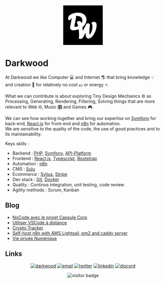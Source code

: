 <p align="center">
  <a href="https://github.com/darkwood-fr">
    <img src="assets/logo.png" width="auto" height="128px" alt="Darkwood">
  </a>
</p>

# Darkwood

At Darkwood we like Computer 💻 and Internet 🌎 that bring knowledge 💡 and creation 🚀 for relatively no cost 💶 or energy ⚡️.

What we can contribute is about exploring Tiny Design Mechanics ⚙️ as Processing, Generating, Rendering, Filtering, Solving things that are more relevant to Web 🌐, Music 🎛 and Games 🎮.

We can see how working together and bring our expertise on [Symfony](https://symfony.com) for back-end, [React.js](https://reactjs.org) for front-end and [n8n](https://n8n.io) for automation.  
We are sensitive to the quality of the code, the use of good practices and to its maintainability.

Keys skills :
- Backend : [PHP](https://www.php.net), [Symfony](https://symfony.com), [API-Platform](https://api-platform.com)
- Frontend : [React.js](https://reactjs.org), [Typescript](https://www.typescriptlang.org), [Bootstrap](https://getbootstrap.com)
- Automation : [n8n](https://n8n.io)
- CMS : [Sulu](https://sulu.io)
- Ecommerce : [Sylius](https://sylius.com), [Stripe](https://stripe.com)
- Dev stack : [Git](https://git-scm.com), [Docker](https://www.docker.com)
- Quality : Continus integration, unit testing, code review
- Agility methods : Scrum, Kanban

## Blog

<!-- BLOG-POST-LIST:START -->
- [NoCode avec le projet Capsule Corp](https://blog.darkwood.fr/article/nocode-avec-le-projet-capsule-corp)
- [Utiliser VSCode à distance](https://blog.darkwood.fr/article/utiliser-vscode-a-distance)
- [Crypto Tracker](https://blog.darkwood.fr/article/crypto-tracker)
- [Self-host n8n with AWS Lightsail, pm2 and caddy server](https://blog.darkwood.fr/article/self-host-n8n-with-aws-lightsail-pm2-and-caddy-server)
- [Vie privée Numérique](https://blog.darkwood.fr/article/vie-privee-numerique)
<!-- BLOG-POST-LIST:END -->

## Links

<p align="center">
  <a href="https://darkwood.fr"><img src="https://img.icons8.com/fluent/96/000000/domain.png" alt="darkwood"/></a>
  <a href="mailto:mathieu@darkwood.fr"><img src="https://img.icons8.com/color/96/000000/gmail.png" alt="email"/></a>
  <a href="https://twitter.com/darkwood_fr"><img src="https://img.icons8.com/color/96/000000/twitter-squared.png" alt="twitter"/></a>
  <a href="https://www.linkedin.com/company/darkwood-fr"><img src="https://img.icons8.com/color/96/000000/linkedin.png" alt="linkedin"/></a>
  <a href="https://discord.gg/tMDCF8RyvE"><img src="https://img.icons8.com/color/96/000000/discord-logo.png" alt="discord"/></a>
</p>

<p  align="center">
  <img src="https://visitor-badge.glitch.me/badge?page_id=darkwood-fr.github" alt="visitor badge"/>
</p>
